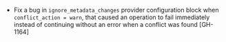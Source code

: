 * Fix a bug in `ignore_metadata_changes` provider configuration block when `conflict_action = warn`, that caused
  an operation to fail immediately instead of continuing without an error when a conflict was found [GH-1164]
